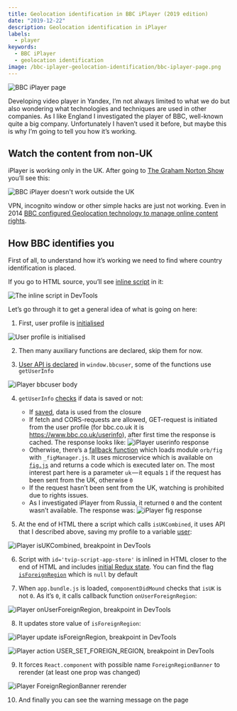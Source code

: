 ```yaml
---
title: Geolocation identification in BBC iPlayer (2019 edition)
date: "2019-12-22"
description: Geolocation identification in iPlayer
labels:
  - player
keywords:
  - BBC iPlayer
  - geolocation identification
image: /bbc-iplayer-geolocation-identification/bbc-iplayer-page.png
---
```


![BBC iPlayer page](/bbc-iplayer-geolocation-identification/bbc-iplayer-page.png)

Developing video player in Yandex, I’m not always limited to what we do but also wondering what technologies and techniques are used in other companies. As I like England I investigated the player of BBC, well-known quite a big company. Unfortunately I haven’t used it before, but maybe this is why I’m going to tell you how it’s working.

## Watch the content from non-UK

iPlayer is working only in the UK. After going to [The Graham Norton Show](https://www.bbc.co.uk/programmes/m000cfsk) you’ll see this:

![BBC iPlayer doesn't work outside the UK](/bbc-iplayer-geolocation-identification/iplayer-does-not-work-outside-uk.png)

VPN, incognito window or other simple hacks are just not working. Even in 2014 [BBC configured Geolocation technology to manage online content rights](https://www.digitalelement.com/bbc-deploys-digital-elements-ip-geolocation-technology-to-manage-online-content-rights/).

## How BBC identifies you

First of all, to understand how it’s working we need to find where country identification is placed.

If you go to HTML source, you’ll see [inline script](https://gist.github.com/Beraliv/158cc85b53277a332d7298a7563266c4) in it:

![The inline script in DevTools](/bbc-iplayer-geolocation-identification/iplayer-inline-script-in-devtools.png)

Let’s go through it to get a general idea of what is going on here:

1. First, user profile is [initialised](https://gist.github.com/Beraliv/158cc85b53277a332d7298a7563266c4#file-bbcuser-js-L4)

![User profile is initialised](/bbc-iplayer-geolocation-identification/iplayer-user-profile-is-initialised.png)

2. Then many auxiliary functions are declared, skip them for now.

3. [User API is declared](https://gist.github.com/Beraliv/158cc85b53277a332d7298a7563266c4#file-bbcuser-js-L97) in `window.bbcuser`, some of the functions use `getUserInfo`

![iPlayer bbcuser body](/bbc-iplayer-geolocation-identification/iplayer-bbc-user-body.png)

4. `getUserInfo` [checks](https://gist.github.com/Beraliv/158cc85b53277a332d7298a7563266c4#file-bbcuser-js-L71) if data is saved or not:

   - If [saved](https://gist.github.com/Beraliv/158cc85b53277a332d7298a7563266c4#file-bbcuser-js-L76), data is used from the closure
   - If fetch and CORS-requests are allowed, GET-request is initiated from the user profile (for bbc.co.uk it is https://www.bbc.co.uk/userinfo), after first time the response is cached. The response looks like:
     ![iPlayer userinfo response](/bbc-iplayer-geolocation-identification/iplayer-userinfo-response.png)
   - Otherwise, there’s a [fallback function](https://gist.github.com/Beraliv/158cc85b53277a332d7298a7563266c4#file-bbcuser-js-L46) which loads module `orb/fig` with `_figManager.js`. It uses microservice which is available on [`fig.js`](https://fig.bbc.co.uk/frameworks/fig/2/fig.js) and returns a code which is executed later on. The most interest part here is a parameter `uk` — it equals `1` if the request has been sent from the UK, otherwise `0`
   - If the request hasn’t been sent from the UK, watching is prohibited due to rights issues.
   - As I investigated iPlayer from Russia, it returned `0` and the content wasn’t available. The response was:
     ![iPlayer fig response](/bbc-iplayer-geolocation-identification/iplayer-fig-response.png)

5. At the end of HTML there a script which calls `isUKCombined`, it uses API that I described above, saving my profile to a variable [user](https://gist.github.com/Beraliv/158cc85b53277a332d7298a7563266c4#file-bbcuser-js-L24):

![iPlayer isUKCombined, breakpoint in DevTools](/bbc-iplayer-geolocation-identification/iplayer-isukcombined-breakpoint-in-devtools.png)

6. Script with `id='tvip-script-app-store'` is inlined in HTML closer to the end of HTML and includes [initial Redux state](https://gist.github.com/Beraliv/f1261bef7701af494fa9b9546032fd5e). You can find the flag [`isForeignRegion`](https://gist.github.com/Beraliv/f1261bef7701af494fa9b9546032fd5e#file-tvip-script-app-store-js-L369) which is `null` by default

7. When `app.bundle.js` is loaded, `componentDidMound` checks that `isUK` is not `0`. As it’s `0`, it calls callback function `onUserForeignRegion`:

![iPlayer onUserForeignRegion, breakpoint in DevTools](/bbc-iplayer-geolocation-identification/iplayer-onuserforeignregion-breakpoint-in-devtools.png)

8. It updates store value of `isForeignRegion`:

![iPlayer update isForeignRegion, breakpoint in DevTools](/bbc-iplayer-geolocation-identification/iplayer-update-isforeignregion-breakpoint-in-devtools.png)

![iPlayer action USER_SET_FOREIGN_REGION, breakpoint in DevTools](/bbc-iplayer-geolocation-identification/iplayer-action-user-set-foreign-region-breakpoint-in-devtools.png)

9. It forces `React.component` with possible name `ForeignRegionBanner` to rerender (at least one prop was changed)

![iPlayer ForeignRegionBanner rerender](/bbc-iplayer-geolocation-identification/iplayer-foreignregionbanner-rerender.png)

10. And finally you can see the warning message on the page
